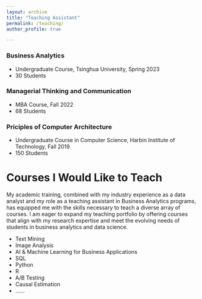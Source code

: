 ```yaml
---
layout: archive
title: "Teaching Assistant"
permalink: /teaching/
author_profile: true

---
```


### Business Analytics
* Undergraduate Course, Tsinghua University, Spring 2023
* 30 Students

### Managerial Thinking and Communication
* MBA Course, Fall 2022
* 68 Students

### Priciples of Computer Architecture
* Undergraduate Course in Computer Science, Harbin Institute of Technology, Fall 2019
* 150 Students

# Courses I Would Like to Teach
My academic training, combined with my industry experience as a data analyst and my role as a teaching assistant in Business Analytics programs, has equipped me with the skills necessary to teach a diverse array of courses. I am eager to expand my teaching portfolio by offering courses that align with my research expertise and meet the evolving needs of students in business analytics and data science.

* Text Mining
* Image Analysis
* AI & Machine Learning for Business Applications
* SQL
* Python
* R
* A/B Testing
* Causal Estimation
* ……


